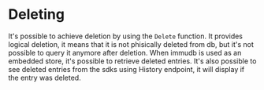 # Deleting

It's possible to achieve deletion by using the `Delete` function. It provides logical deletion, it means that it is not phisically deleted from db, but it's not possible to query it anymore after deletion. When immudb is used as an embedded store, it's possible to retrieve deleted entries. It's also possible to see deleted entries from the sdks using History endpoint, it will display if the entry was deleted.
